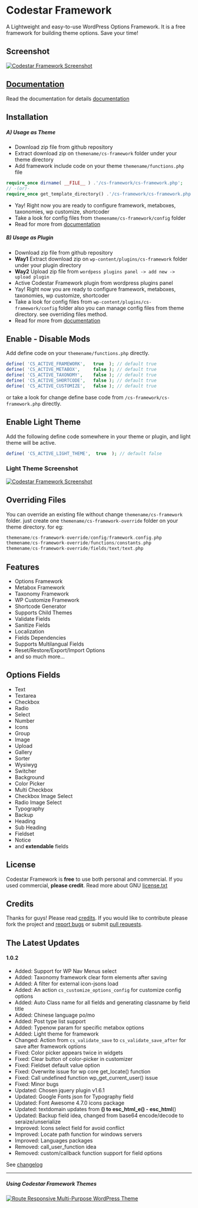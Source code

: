 # Codestar Framework
A Lightweight and easy-to-use WordPress Options Framework. It is a free framework for building theme options. Save your time!

## Screenshot
[![Codestar Framework Screenshot](http://codestarframework.com/assets/images/framework/screenshot.png)](http://codestarframework.com/assets/images/framework/screenshot-1.png)

## [Documentation](http://codestarframework.com/documentation/)
Read the documentation for details [documentation](http://codestarframework.com/documentation/)

## Installation
##### A) Usage as Theme
* Download zip file from github repository
* Extract download zip on `themename/cs-framework` folder under your theme directory
* Add framework include code on your theme `themename/functions.php` file

```php
require_once dirname( __FILE__ ) .'/cs-framework/cs-framework.php';
// -(or)-
require_once get_template_directory() .'/cs-framework/cs-framework.php';
```

* Yay! Right now you are ready to configure framework, metaboxes, taxonomies, wp customize, shortcoder
* Take a look for config files from `themename/cs-framework/config` folder
* Read for more from [documentation](http://codestarframework.com/documentation/)

##### B) Usage as Plugin
* Download zip file from github repository
* **Way1** Extract download zip on `wp-content/plugins/cs-framework` folder under your plugin directory
* **Way2** Upload zip file from `wordpess plugins panel -> add new -> upload plugin`
* Active Codestar Framework plugin from wordpress plugins panel
* Yay! Right now you are ready to configure framework, metaboxes, taxonomies, wp customize, shortcoder
* Take a look for config files from `wp-content/plugins/cs-framework/config` folder also you can manage config files from theme directory. see overriding files method.
* Read for more from [documentation](http://codestarframework.com/documentation/)

## Enable - Disable Mods
Add define code on your `themename/functions.php` directly.
```php
define( 'CS_ACTIVE_FRAMEWORK',   true  ); // default true
define( 'CS_ACTIVE_METABOX',     false ); // default true
define( 'CS_ACTIVE_TAXONOMY',    false ); // default true
define( 'CS_ACTIVE_SHORTCODE',   false ); // default true
define( 'CS_ACTIVE_CUSTOMIZE',   false ); // default true
```
or take a look for change define base code from `/cs-framework/cs-framework.php` directly.

## Enable Light Theme
Add the following define code somewhere in your theme or plugin, and light theme will be active.

```php
define( 'CS_ACTIVE_LIGHT_THEME',  true  ); // default false
```

### Light Theme Screenshot

[![Codestar Framework Screenshot](http://codestarframework.com/assets/images/framework/screenshot-light-1.png)](http://codestarframework.com/assets/images/framework/screenshot-light-1.png)

## Overriding Files
You can override an existing file without change `themename/cs-framework` folder. just create one `themename/cs-framework-override` folder on your theme directory. for eg:

```php
themename/cs-framework-override/config/framework.config.php
themename/cs-framework-override/functions/constants.php
themename/cs-framework-override/fields/text/text.php
```

## Features
- Options Framework
- Metabox Framework
- Taxonomy Framework
- WP Customize Framework
- Shortcode Generator
- Supports Child Themes
- Validate Fields
- Sanitize Fields
- Localization
- Fields Dependencies
- Supports Multilangual Fields
- Reset/Restore/Export/Import Options
- and so much more...

## Options Fields
- Text
- Textarea
- Checkbox
- Radio
- Select
- Number
- Icons
- Group
- Image
- Upload
- Gallery
- Sorter
- Wysiwyg
- Switcher
- Background
- Color Picker
- Multi Checkbox
- Checkbox Image Select
- Radio Image Select
- Typography
- Backup
- Heading
- Sub Heading
- Fieldset
- Notice
- and **extendable** fields

## License
Codestar Framework is **free** to use both personal and commercial. If you used commercial, **please credit**.
Read more about GNU [license.txt](http://www.gnu.org/licenses/gpl-2.0.txt)

## Credits
Thanks for guys! Please read [credits](http://codestarframework.com/credits/). If you would like to contribute please fork the project and [report bugs](https://github.com/Codestar/codestar-framework/issues) or submit [pull requests](https://github.com/Codestar/codestar-framework/pulls)</a>.

## The Latest Updates
#### 1.0.2
- Added: Support for WP Nav Menus select
- Added: Taxonomy framework clear form elements after saving
- Added: A filter for external icon-jsons load
- Added: An action `cs_customize_options_config` for customize config options
- Added: Auto Class name for all fields and generating classname by field title
- Added: Chinese language po/mo
- Added: Post type list support
- Added: Typenow param for specific metabox options
- Added: Light theme for framework
- Changed: Action from `cs_validate_save` to `cs_validate_save_after` for save after framework options
- Fixed: Color picker appears twice in widgets
- Fixed: Clear button of color-picker in customizer
- Fixed: Fieldset default value option
- Fixed: Overwrite issue for wp core get_locate() function
- Fixed: Call undefined function wp_get_current_user() issue
- Fixed: Minor bugs
- Updated: Chosen jquery plugin v1.6.1
- Updated: Google Fonts json for Typography field
- Updated: Font Awesome 4.7.0 icons package
- Updated: textdomain updates from __() to esc_html_e() - esc_html__()
- Updated: Backup field idea, changed from base64 encode/decode to seraize/unserialize
- Improved: Icons select field for avoid conflict
- Improved: Locate path function for windows servers
- Improved: Languages packages
- Removed: call_user_function idea
- Removed: custom/callback function support for field options

See [changelog](CHANGELOG.md)

---

##### Using Codestar Framework Themes
[![Route Responsive Multi-Purpose WordPress Theme](http://s3.codestarlive.com/route/userbox/route-preview-promo.png)](http://themeforest.net/item/route-responsive-multipurpose-wordpress-theme/8815770?ref=Codestar)
